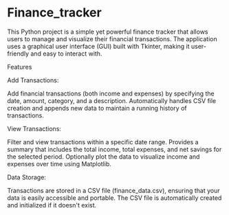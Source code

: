 ﻿# Finance_tracker
This Python project is a simple yet powerful finance tracker that allows users to manage and visualize their financial transactions. The application uses a graphical user interface (GUI) built with Tkinter, making it user-friendly and easy to interact with.

Features

Add Transactions:

Add financial transactions (both income and expenses) by specifying the date, amount, category, and a description.
Automatically handles CSV file creation and appends new data to maintain a running history of transactions.

View Transactions:

Filter and view transactions within a specific date range.
Provides a summary that includes the total income, total expenses, and net savings for the selected period.
Optionally plot the data to visualize income and expenses over time using Matplotlib.

Data Storage:

Transactions are stored in a CSV file (finance_data.csv), ensuring that your data is easily accessible and portable.
The CSV file is automatically created and initialized if it doesn't exist.
